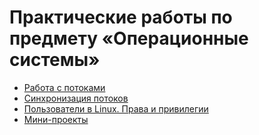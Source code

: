 # Практические работы по предмету «Операционные системы»

* [Работа с потоками](threads)
* [Синхронизация потоков](synchronization)
* [Пользователи в Linux. Права и привилегии](users)
* [Мини-проекты](project)
